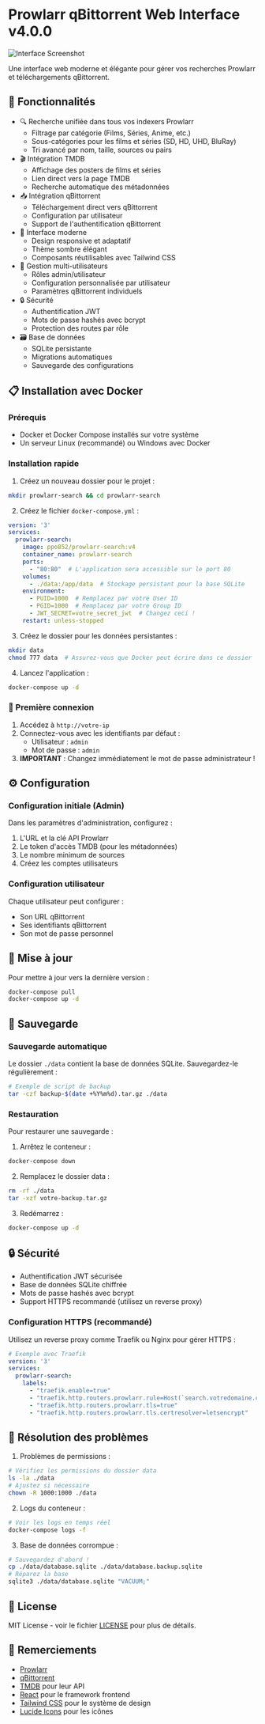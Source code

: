 # Prowlarr qBittorrent Web Interface v4.0.0

![Interface Screenshot](https://images.unsplash.com/photo-1629654297299-c8506221ca97?q=80&w=1200&auto=format&fit=crop)

Une interface web moderne et élégante pour gérer vos recherches Prowlarr et téléchargements qBittorrent.

## 🚀 Fonctionnalités

- 🔍 Recherche unifiée dans tous vos indexers Prowlarr
  - Filtrage par catégorie (Films, Séries, Anime, etc.)
  - Sous-catégories pour les films et séries (SD, HD, UHD, BluRay)
  - Tri avancé par nom, taille, sources ou pairs
- 🎬 Intégration TMDB
  - Affichage des posters de films et séries
  - Lien direct vers la page TMDB
  - Recherche automatique des métadonnées
- 📥 Intégration qBittorrent
  - Téléchargement direct vers qBittorrent
  - Configuration par utilisateur
  - Support de l'authentification qBittorrent
- 🎨 Interface moderne
  - Design responsive et adaptatif
  - Thème sombre élégant
  - Composants réutilisables avec Tailwind CSS
- 👥 Gestion multi-utilisateurs
  - Rôles admin/utilisateur
  - Configuration personnalisée par utilisateur
  - Paramètres qBittorrent individuels
- 🔒 Sécurité
  - Authentification JWT
  - Mots de passe hashés avec bcrypt
  - Protection des routes par rôle
- 🗃️ Base de données
  - SQLite persistante
  - Migrations automatiques
  - Sauvegarde des configurations

## 📋 Installation avec Docker

### Prérequis
- Docker et Docker Compose installés sur votre système
- Un serveur Linux (recommandé) ou Windows avec Docker

### Installation rapide

1. Créez un nouveau dossier pour le projet :
```bash
mkdir prowlarr-search && cd prowlarr-search
```

2. Créez le fichier `docker-compose.yml` :
```yaml
version: '3'
services:
  prowlarr-search:
    image: ppo852/prowlarr-search:v4
    container_name: prowlarr-search
    ports:
      - "80:80"  # L'application sera accessible sur le port 80
    volumes:
      - ./data:/app/data  # Stockage persistant pour la base SQLite
    environment:
      - PUID=1000  # Remplacez par votre User ID
      - PGID=1000  # Remplacez par votre Group ID
      - JWT_SECRET=votre_secret_jwt  # Changez ceci !
    restart: unless-stopped
```

3. Créez le dossier pour les données persistantes :
```bash
mkdir data
chmod 777 data  # Assurez-vous que Docker peut écrire dans ce dossier
```

4. Lancez l'application :
```bash
docker-compose up -d
```

### 🔐 Première connexion

1. Accédez à `http://votre-ip`
2. Connectez-vous avec les identifiants par défaut :
   - Utilisateur : `admin`
   - Mot de passe : `admin`
3. **IMPORTANT** : Changez immédiatement le mot de passe administrateur !

## ⚙️ Configuration

### Configuration initiale (Admin)

Dans les paramètres d'administration, configurez :
1. L'URL et la clé API Prowlarr
2. Le token d'accès TMDB (pour les métadonnées)
3. Le nombre minimum de sources
4. Créez les comptes utilisateurs

### Configuration utilisateur

Chaque utilisateur peut configurer :
- Son URL qBittorrent
- Ses identifiants qBittorrent
- Son mot de passe personnel

## 🔄 Mise à jour

Pour mettre à jour vers la dernière version :

```bash
docker-compose pull
docker-compose up -d
```

## 💾 Sauvegarde

### Sauvegarde automatique

Le dossier `./data` contient la base de données SQLite. Sauvegardez-le régulièrement :

```bash
# Exemple de script de backup
tar -czf backup-$(date +%Y%m%d).tar.gz ./data
```

### Restauration

Pour restaurer une sauvegarde :

1. Arrêtez le conteneur :
```bash
docker-compose down
```

2. Remplacez le dossier data :
```bash
rm -rf ./data
tar -xzf votre-backup.tar.gz
```

3. Redémarrez :
```bash
docker-compose up -d
```

## 🔒 Sécurité

- Authentification JWT sécurisée
- Base de données SQLite chiffrée
- Mots de passe hashés avec bcrypt
- Support HTTPS recommandé (utilisez un reverse proxy)

### Configuration HTTPS (recommandé)

Utilisez un reverse proxy comme Traefik ou Nginx pour gérer HTTPS :

```yaml
# Exemple avec Traefik
version: '3'
services:
  prowlarr-search:
    labels:
      - "traefik.enable=true"
      - "traefik.http.routers.prowlarr.rule=Host(`search.votredomaine.com`)"
      - "traefik.http.routers.prowlarr.tls=true"
      - "traefik.http.routers.prowlarr.tls.certresolver=letsencrypt"
```

## 🐛 Résolution des problèmes

1. Problèmes de permissions :
```bash
# Vérifiez les permissions du dossier data
ls -la ./data
# Ajustez si nécessaire
chown -R 1000:1000 ./data
```

2. Logs du conteneur :
```bash
# Voir les logs en temps réel
docker-compose logs -f
```

3. Base de données corrompue :
```bash
# Sauvegardez d'abord !
cp ./data/database.sqlite ./data/database.backup.sqlite
# Réparez la base
sqlite3 ./data/database.sqlite "VACUUM;"
```

## 📝 License

MIT License - voir le fichier [LICENSE](LICENSE) pour plus de détails.

## 🙏 Remerciements

- [Prowlarr](https://github.com/Prowlarr/Prowlarr)
- [qBittorrent](https://github.com/qbittorrent/qBittorrent)
- [TMDB](https://www.themoviedb.org/) pour leur API
- [React](https://reactjs.org/) pour le framework frontend
- [Tailwind CSS](https://tailwindcss.com/) pour le système de design
- [Lucide Icons](https://lucide.dev/) pour les icônes